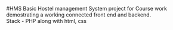 #HMS
Basic Hostel management System project for Course work demostrating a working connected front end and backend.
<br>
Stack - PHP along with html, css 


